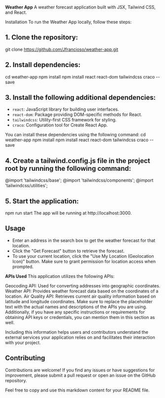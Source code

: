 
**Weather App**
A weather forecast application built with JSX, Tailwind CSS, and React.

Installation
To run the Weather App locally, follow these steps:

## 1. Clone the repository:
git clone https://github.com/Jfrancioso/weather-app.git

## 2. Install dependencies:

cd weather-app
npm install
npm install react react-dom tailwindcss craco --save

## 3. Install the following additional dependencies:

- `react`: JavaScript library for building user interfaces.
- `react-dom`: Package providing DOM-specific methods for React.
- `tailwindcss`: Utility-first CSS framework for styling.
- `craco`: Configuration tool for Create React App.

You can install these dependencies using the following command:
cd weather-app
npm install
npm install react react-dom tailwindcss craco --save

## 4. Create a tailwind.config.js file in the project root by running the following command:
@import 'tailwindcss/base';
@import 'tailwindcss/components';
@import 'tailwindcss/utilities';

## 5. Start the application:

npm run start
The app will be running at http://localhost:3000.

## Usage

- Enter an address in the search box to get the weather forecast for that location.
- Click the "Get Forecast" button to retrieve the forecast.
- To use your current location, click the "Use My Location (Geolocation Icon)" button. Make sure to grant permission for location access when prompted.

**APIs Used**
This application utilizes the following APIs:

Geocoding API: Used for converting addresses into geographic coordinates.
Weather API: Provides weather forecast data based on the coordinates of a location.
Air Quality API: Retrieves current air quality information based on latitude and longitude coordinates.
Make sure to replace the placeholder text with the actual names and descriptions of the APIs you are using. Additionally, if you have any specific instructions or requirements for obtaining API keys or credentials, you can mention them in this section as well.

Including this information helps users and contributors understand the external services your application relies on and facilitates their interaction with your project.

## Contributing

Contributions are welcome! If you find any issues or have suggestions for improvement, please submit a pull request or open an issue on the GitHub repository.

Feel free to copy and use this markdown content for your README file.
